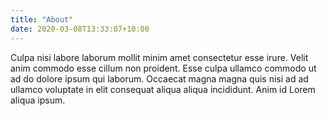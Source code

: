 ```yaml
---
title: "About"
date: 2020-03-08T13:33:07+10:00
---
```


Culpa nisi labore laborum mollit minim amet consectetur esse irure. Velit anim commodo esse cillum non proident. Esse culpa ullamco commodo ut ad do dolore ipsum qui laborum. Occaecat magna magna quis nisi ad ad ullamco voluptate in elit consequat aliqua aliqua incididunt. Anim id Lorem aliqua ipsum.